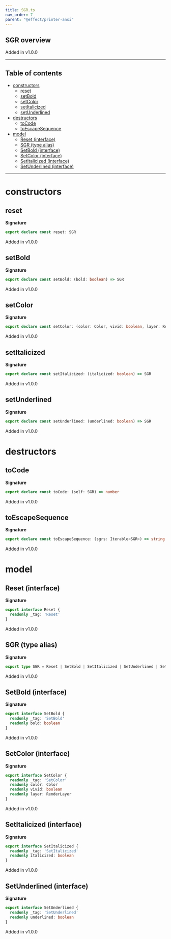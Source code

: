 ```yaml
---
title: SGR.ts
nav_order: 7
parent: "@effect/printer-ansi"
---
```


## SGR overview

Added in v1.0.0

---

<h2 class="text-delta">Table of contents</h2>

- [constructors](#constructors)
  - [reset](#reset)
  - [setBold](#setbold)
  - [setColor](#setcolor)
  - [setItalicized](#setitalicized)
  - [setUnderlined](#setunderlined)
- [destructors](#destructors)
  - [toCode](#tocode)
  - [toEscapeSequence](#toescapesequence)
- [model](#model)
  - [Reset (interface)](#reset-interface)
  - [SGR (type alias)](#sgr-type-alias)
  - [SetBold (interface)](#setbold-interface)
  - [SetColor (interface)](#setcolor-interface)
  - [SetItalicized (interface)](#setitalicized-interface)
  - [SetUnderlined (interface)](#setunderlined-interface)

---

# constructors

## reset

**Signature**

```ts
export declare const reset: SGR
```

Added in v1.0.0

## setBold

**Signature**

```ts
export declare const setBold: (bold: boolean) => SGR
```

Added in v1.0.0

## setColor

**Signature**

```ts
export declare const setColor: (color: Color, vivid: boolean, layer: RenderLayer) => SGR
```

Added in v1.0.0

## setItalicized

**Signature**

```ts
export declare const setItalicized: (italicized: boolean) => SGR
```

Added in v1.0.0

## setUnderlined

**Signature**

```ts
export declare const setUnderlined: (underlined: boolean) => SGR
```

Added in v1.0.0

# destructors

## toCode

**Signature**

```ts
export declare const toCode: (self: SGR) => number
```

Added in v1.0.0

## toEscapeSequence

**Signature**

```ts
export declare const toEscapeSequence: (sgrs: Iterable<SGR>) => string
```

Added in v1.0.0

# model

## Reset (interface)

**Signature**

```ts
export interface Reset {
  readonly _tag: 'Reset'
}
```

Added in v1.0.0

## SGR (type alias)

**Signature**

```ts
export type SGR = Reset | SetBold | SetItalicized | SetUnderlined | SetColor
```

Added in v1.0.0

## SetBold (interface)

**Signature**

```ts
export interface SetBold {
  readonly _tag: 'SetBold'
  readonly bold: boolean
}
```

Added in v1.0.0

## SetColor (interface)

**Signature**

```ts
export interface SetColor {
  readonly _tag: 'SetColor'
  readonly color: Color
  readonly vivid: boolean
  readonly layer: RenderLayer
}
```

Added in v1.0.0

## SetItalicized (interface)

**Signature**

```ts
export interface SetItalicized {
  readonly _tag: 'SetItalicized'
  readonly italicized: boolean
}
```

Added in v1.0.0

## SetUnderlined (interface)

**Signature**

```ts
export interface SetUnderlined {
  readonly _tag: 'SetUnderlined'
  readonly underlined: boolean
}
```

Added in v1.0.0
